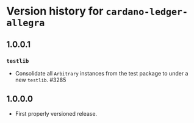 # Version history for `cardano-ledger-allegra`

## 1.0.0.1

### `testlib`

* Consolidate all `Arbitrary` instances from the test package to under a new `testlib`. #3285

## 1.0.0.0

* First properly versioned release.
